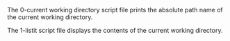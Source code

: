 The 0-current working directory  script file prints the absolute path name of the current working directory.

The 1-listit script file displays the contents of the current working directory.
